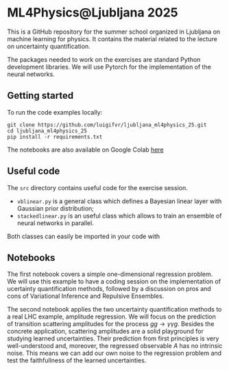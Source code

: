 # ML4Physics@Ljubljana 2025
This is a GitHub repository for the summer school organized in Ljubljana on machine learning for physics.
It contains the material related to the lecture on uncertainty quantification.

The packages needed to work on the exercises are standard Python development libraries.
We will use Pytorch for the implementation of the neural networks.

## Getting started
To run the code examples locally:
```
git clone https://github.com/luigifvr/ljubljana_ml4physics_25.git
cd ljubljana_ml4physics_25
pip install -r requirements.txt
```

The notebooks are also available on Google Colab [here](https://drive.google.com/drive/folders/1067DxzSjhw8RohvDgGxElg2KZL-FLSig?usp=drive_link)

## Useful code
The `src` directory contains useful code for the exercise session. 
- `vblinear.py` is a general class which defines a Bayesian linear layer with Gaussian prior distribution;
- `stackedlinear.py` is an useful class which allows to train an ensemble of neural networks in parallel.

Both classes can easily be imported in your code with 

## Notebooks
The first notebook covers a simple one-dimensional regression problem. We will use this example to have a coding session on the
implementation of ucertainty quantification methods, followed by a discussion on pros and cons of Variational Inference and 
Repulsive Ensembles.

The second notebook applies the two uncertainty quantification methods to a real LHC example, amplitude regression.
We will focus on the prediction of transition scattering amplitudes for the process $gg\rightarrow \gamma\gamma g$.
Besides the concrete application, scattering amplitudes are a solid playground for studying learned uncertainties.
Their prediction from first principles is very well-understood and, moreover, the regressed observable $A$ has no 
intrinsic noise. This means we can add our own noise to the regression problem and test the faithfullness of the learned
uncertainties.
